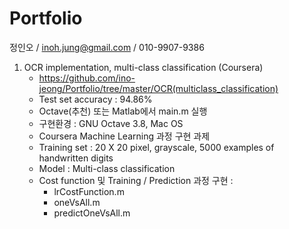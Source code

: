 Portfolio
=

정인오 / inoh.jung@gmail.com / 010-9907-9386




1. OCR implementation, multi-class classification (Coursera)
    - https://github.com/ino-jeong/Portfolio/tree/master/OCR(multiclass_classification)
    - Test set accuracy : 94.86%
    - Octave(추천) 또는 Matlab에서 main.m 실행
    - 구현환경 : GNU Octave 3.8, Mac OS
    - Coursera Machine Learning 과정 구현 과제
    - Training set : 20 X 20 pixel, grayscale, 5000 examples of handwritten digits
    - Model : Multi-class classification
    - Cost function 및 Training / Prediction 과정 구현 :
        + lrCostFunction.m
        + oneVsAll.m
        + predictOneVsAll.m
